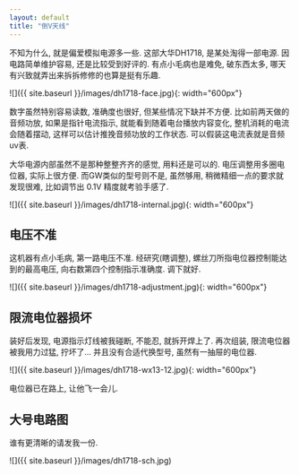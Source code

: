 ```yaml
---
layout: default
title: "倒V天线"
---
```


不知为什么, 就是偏爱模拟电源多一些. 这部大华DH1718, 是某处淘得一部电源. 因电路简单维护容易, 还是比较受到好评的. 有点小毛病也是难免, 破东西太多, 哪天有兴致就弄出来拆拆修修的也算是挺有乐趣.

![]({{ site.baseurl }}/images/dh1718-face.jpg){: width="600px"}

数字虽然特别容易读数, 准确度也很好, 但某些情况下缺并不方便. 比如前两天做的音频功放, 如果是指针电流指示, 就能看到随着电台播放内容变化, 整机消耗的电流会随着摆动, 这样可以估计推挽音频功放的工作状态. 可以假装这电流表就是音频uv表.


大华电源内部虽然不是那种整整齐齐的感觉, 用料还是可以的. 电压调整用多圈电位器, 实际上很方便. 而GW类似的型号则不是, 虽然够用, 稍微精细一点的要求就发现很难, 比如调节出 0.1V 精度就考验手感了.

![]({{ site.baseurl }}/images/dh1718-internal.jpg){: width="600px"}

## 电压不准

这机器有点小毛病, 第一路电压不准. 经研究(瞎调整), 螺丝刀所指电位器控制能达到的最高电压, 向右数第四个控制指示准确度. 调下就好.

![]({{ site.baseurl }}/images/dh1718-adjustment.jpg){: width="600px"}



## 限流电位器损坏


装好后发现, 电源指示灯线被我碰断, 不能忍, 就拆开焊上了. 再次组装, 限流电位器被我用力过猛, 拧坏了...  并且没有合适代换型号, 虽然有一抽屉的电位器.

![]({{ site.baseurl }}/images/dh1718-wx13-12.jpg){: width="600px"}

电位器已在路上, 让他飞一会儿.


## 大号电路图

谁有更清晰的请发我一份.


![]({{ site.baseurl }}/images/dh1718-sch.jpg)

